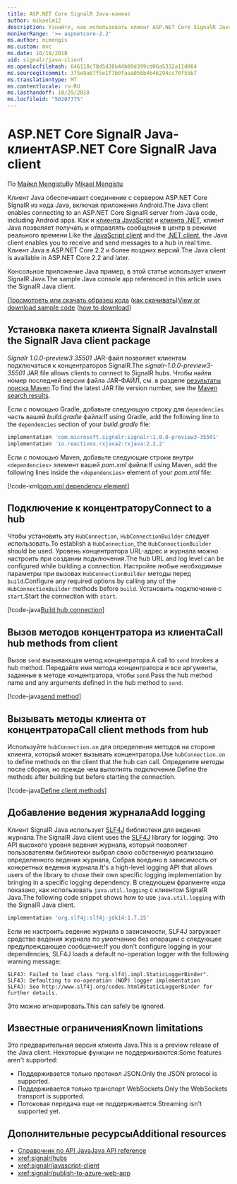 ```yaml
---
title: ASP.NET Core SignalR Java-клиент
author: mikaelm12
description: Узнайте, как использовать клиент ASP.NET Core SignalR Java.
monikerRange: '>= aspnetcore-2.2'
ms.author: mimengis
ms.custom: mvc
ms.date: 10/18/2018
uid: signalr/java-client
ms.openlocfilehash: 646118c78d5d38b44b89d399cd06a5332a11d064
ms.sourcegitcommit: 375e9a67f5e1f7b0faaa056b4b46294cc70f55b7
ms.translationtype: MT
ms.contentlocale: ru-RU
ms.lasthandoff: 10/29/2018
ms.locfileid: "50207775"
---
```

# <a name="aspnet-core-signalr-java-client"></a><span data-ttu-id="72ed9-103">ASP.NET Core SignalR Java-клиент</span><span class="sxs-lookup"><span data-stu-id="72ed9-103">ASP.NET Core SignalR Java client</span></span>

<span data-ttu-id="72ed9-104">По [Майкл Mengistu](https://twitter.com/MikaelM_12)</span><span class="sxs-lookup"><span data-stu-id="72ed9-104">By [Mikael Mengistu](https://twitter.com/MikaelM_12)</span></span>

<span data-ttu-id="72ed9-105">Клиент Java обеспечивает соединение с сервером ASP.NET Core SignalR из кода Java, включая приложения Android.</span><span class="sxs-lookup"><span data-stu-id="72ed9-105">The Java client enables connecting to an ASP.NET Core SignalR server from Java code, including Android apps.</span></span> <span data-ttu-id="72ed9-106">Как и [клиента JavaScript](xref:signalr/javascript-client) и [клиента .NET](xref:signalr/dotnet-client), клиент Java позволяет получать и отправлять сообщения в центр в режиме реального времени.</span><span class="sxs-lookup"><span data-stu-id="72ed9-106">Like the [JavaScript client](xref:signalr/javascript-client) and the [.NET client](xref:signalr/dotnet-client), the Java client enables you to receive and send messages to a hub in real time.</span></span> <span data-ttu-id="72ed9-107">Клиент Java в ASP.NET Core 2.2 и более поздних версий.</span><span class="sxs-lookup"><span data-stu-id="72ed9-107">The Java client is available in ASP.NET Core 2.2 and later.</span></span>

<span data-ttu-id="72ed9-108">Консольное приложение Java пример, в этой статье использует клиент SignalR Java.</span><span class="sxs-lookup"><span data-stu-id="72ed9-108">The sample Java console app referenced in this article uses the SignalR Java client.</span></span>

<span data-ttu-id="72ed9-109">[Просмотреть или скачать образец кода](https://github.com/aspnet/Docs/tree/master/aspnetcore/signalr/java-client/sample) ([как скачивать](xref:index#how-to-download-a-sample))</span><span class="sxs-lookup"><span data-stu-id="72ed9-109">[View or download sample code](https://github.com/aspnet/Docs/tree/master/aspnetcore/signalr/java-client/sample) ([how to download](xref:index#how-to-download-a-sample))</span></span>

## <a name="install-the-signalr-java-client-package"></a><span data-ttu-id="72ed9-110">Установка пакета клиента SignalR Java</span><span class="sxs-lookup"><span data-stu-id="72ed9-110">Install the SignalR Java client package</span></span>

<span data-ttu-id="72ed9-111">*Signalr 1.0.0-preview3 35501* JAR-файл позволяет клиентам подключаться к концентраторов SignalR.</span><span class="sxs-lookup"><span data-stu-id="72ed9-111">The *signalr-1.0.0-preview3-35501* JAR file allows clients to connect to SignalR hubs.</span></span> <span data-ttu-id="72ed9-112">Чтобы найти номер последней версии файла JAR-ФАЙЛ, см. в разделе [результаты поиска Maven](https://search.maven.org/search?q=g:com.microsoft.signalr%20AND%20a:signalr).</span><span class="sxs-lookup"><span data-stu-id="72ed9-112">To find the latest JAR file version number, see the [Maven search results](https://search.maven.org/search?q=g:com.microsoft.signalr%20AND%20a:signalr).</span></span>

<span data-ttu-id="72ed9-113">Если с помощью Gradle, добавьте следующую строку для `dependencies` часть вашей *build.gradle* файла:</span><span class="sxs-lookup"><span data-stu-id="72ed9-113">If using Gradle, add the following line to the `dependencies` section of your *build.gradle* file:</span></span>

```gradle
implementation 'com.microsoft.signalr:signalr:1.0.0-preview3-35501'
implementation 'io.reactivex.rxjava2:rxjava:2.2.2'
```

<span data-ttu-id="72ed9-114">Если с помощью Maven, добавьте следующие строки внутри `<dependencies>` элемент вашей *pom.xml* файла:</span><span class="sxs-lookup"><span data-stu-id="72ed9-114">If using Maven, add the following lines inside the `<dependencies>` element of your *pom.xml* file:</span></span>

[!code-xml[pom.xml dependency element](java-client/sample/pom.xml?name=snippet_dependencyElement)]

## <a name="connect-to-a-hub"></a><span data-ttu-id="72ed9-115">Подключение к концентратору</span><span class="sxs-lookup"><span data-stu-id="72ed9-115">Connect to a hub</span></span>

<span data-ttu-id="72ed9-116">Чтобы установить эту `HubConnection`, `HubConnectionBuilder` следует использовать.</span><span class="sxs-lookup"><span data-stu-id="72ed9-116">To establish a `HubConnection`, the `HubConnectionBuilder` should be used.</span></span> <span data-ttu-id="72ed9-117">Уровень концентратора URL-адрес и журнала можно настроить при создании подключения.</span><span class="sxs-lookup"><span data-stu-id="72ed9-117">The hub URL and log level can be configured while building a connection.</span></span> <span data-ttu-id="72ed9-118">Настройте любые необходимые параметры при вызовах `HubConnectionBuilder` методы перед `build`.</span><span class="sxs-lookup"><span data-stu-id="72ed9-118">Configure any required options by calling any of the `HubConnectionBuilder` methods before `build`.</span></span> <span data-ttu-id="72ed9-119">Установить подключение с `start`.</span><span class="sxs-lookup"><span data-stu-id="72ed9-119">Start the connection with `start`.</span></span>

[!code-java[Build hub connection](java-client/sample/src/main/java/Chat.java?range=16-17)]

## <a name="call-hub-methods-from-client"></a><span data-ttu-id="72ed9-120">Вызов методов концентратора из клиента</span><span class="sxs-lookup"><span data-stu-id="72ed9-120">Call hub methods from client</span></span>

<span data-ttu-id="72ed9-121">Вызов `send` вызывающая метод концентратора.</span><span class="sxs-lookup"><span data-stu-id="72ed9-121">A call to `send` invokes a hub method.</span></span> <span data-ttu-id="72ed9-122">Передайте имя метода концентратора и все аргументы, заданные в методе концентратора, чтобы `send`.</span><span class="sxs-lookup"><span data-stu-id="72ed9-122">Pass the hub method name and any arguments defined in the hub method to `send`.</span></span>

[!code-java[send method](java-client/sample/src/main/java/Chat.java?range=28)]

## <a name="call-client-methods-from-hub"></a><span data-ttu-id="72ed9-123">Вызывать методы клиента от концентратора</span><span class="sxs-lookup"><span data-stu-id="72ed9-123">Call client methods from hub</span></span>

<span data-ttu-id="72ed9-124">Используйте `hubConnection.on` для определения методов на стороне клиента, который может вызывать концентратора.</span><span class="sxs-lookup"><span data-stu-id="72ed9-124">Use `hubConnection.on` to define methods on the client that the hub can call.</span></span> <span data-ttu-id="72ed9-125">Определите методы после сборки, но прежде чем выполнять подключение.</span><span class="sxs-lookup"><span data-stu-id="72ed9-125">Define the methods after building but before starting the connection.</span></span>

[!code-java[Define client methods](java-client/sample/src/main/java/Chat.java?range=19-21)]

## <a name="add-logging"></a><span data-ttu-id="72ed9-126">Добавление ведения журнала</span><span class="sxs-lookup"><span data-stu-id="72ed9-126">Add logging</span></span>

<span data-ttu-id="72ed9-127">Клиент SignalR Java использует [SLF4J](https://www.slf4j.org/) библиотеки для ведения журнала.</span><span class="sxs-lookup"><span data-stu-id="72ed9-127">The SignalR Java client uses the [SLF4J](https://www.slf4j.org/) library for logging.</span></span> <span data-ttu-id="72ed9-128">Это API высокого уровня ведения журнала, который позволяет пользователям библиотеки выбрал свою собственную реализацию определенного ведения журнала, Собрав воедино в зависимость от конкретных ведения журнала.</span><span class="sxs-lookup"><span data-stu-id="72ed9-128">It's a high-level logging API that allows users of the library to chose their own specific logging implementation by bringing in a specific logging dependency.</span></span> <span data-ttu-id="72ed9-129">В следующем фрагменте кода показано, как использовать `java.util.logging` с клиентом SignalR Java.</span><span class="sxs-lookup"><span data-stu-id="72ed9-129">The following code snippet shows how to use `java.util.logging` with the SignalR Java client.</span></span>

```gradle
implementation 'org.slf4j:slf4j-jdk14:1.7.25'
```

<span data-ttu-id="72ed9-130">Если не настроить ведение журнала в зависимости, SLF4J загружает средство ведения журнала по умолчанию без операции с следующее предупреждающее сообщение:</span><span class="sxs-lookup"><span data-stu-id="72ed9-130">If you don't configure logging in your dependencies, SLF4J loads a default no-operation logger with the following warning message:</span></span>

```
SLF4J: Failed to load class "org.slf4j.impl.StaticLoggerBinder".
SLF4J: Defaulting to no-operation (NOP) logger implementation
SLF4J: See http://www.slf4j.org/codes.html#StaticLoggerBinder for further details.
```

<span data-ttu-id="72ed9-131">Это можно игнорировать.</span><span class="sxs-lookup"><span data-stu-id="72ed9-131">This can safely be ignored.</span></span>

## <a name="known-limitations"></a><span data-ttu-id="72ed9-132">Известные ограничения</span><span class="sxs-lookup"><span data-stu-id="72ed9-132">Known limitations</span></span>

<span data-ttu-id="72ed9-133">Это предварительная версия клиента Java.</span><span class="sxs-lookup"><span data-stu-id="72ed9-133">This is a preview release of the Java client.</span></span> <span data-ttu-id="72ed9-134">Некоторые функции не поддерживаются:</span><span class="sxs-lookup"><span data-stu-id="72ed9-134">Some features aren't supported:</span></span>

* <span data-ttu-id="72ed9-135">Поддерживается только протокол JSON.</span><span class="sxs-lookup"><span data-stu-id="72ed9-135">Only the JSON protocol is supported.</span></span>
* <span data-ttu-id="72ed9-136">Поддерживается только транспорт WebSockets.</span><span class="sxs-lookup"><span data-stu-id="72ed9-136">Only the WebSockets transport is supported.</span></span>
* <span data-ttu-id="72ed9-137">Потоковая передача еще не поддерживается.</span><span class="sxs-lookup"><span data-stu-id="72ed9-137">Streaming isn't supported yet.</span></span>

## <a name="additional-resources"></a><span data-ttu-id="72ed9-138">Дополнительные ресурсы</span><span class="sxs-lookup"><span data-stu-id="72ed9-138">Additional resources</span></span>

* [<span data-ttu-id="72ed9-139">Справочник по API Java</span><span class="sxs-lookup"><span data-stu-id="72ed9-139">Java API reference</span></span>](/java/api/com.microsoft.signalr?view=aspnet-signalr-java)
* <xref:signalr/hubs>
* <xref:signalr/javascript-client>
* <xref:signalr/publish-to-azure-web-app>
